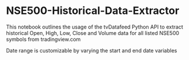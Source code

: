 # NSE500-Historical-Data-Extractor
This notebook outlines the usage of the tvDatafeed Python API to extract historical Open, High, Low, Close and Volume data for all listed NSE500 symbols from
tradingview.com

Date range is customizable by varying the start and end date variables

